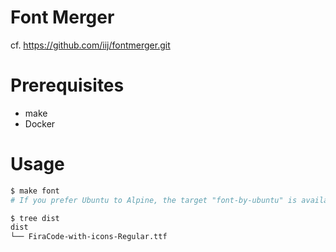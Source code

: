 # Font Merger

cf. https://github.com/iij/fontmerger.git

# Prerequisites

- make
- Docker

# Usage

```sh
$ make font
# If you prefer Ubuntu to Alpine, the target "font-by-ubuntu" is available.

$ tree dist
dist
└── FiraCode-with-icons-Regular.ttf
```
